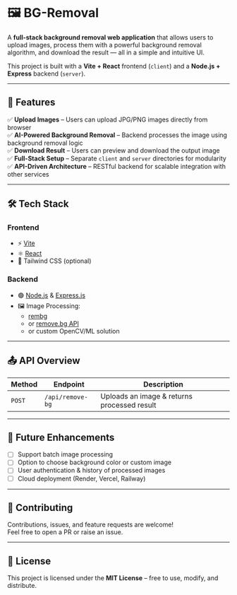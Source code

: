 # 🖼️ BG-Removal

A **full-stack background removal web application** that allows users to upload images, process them with a powerful background removal algorithm, and download the result — all in a simple and intuitive UI.

This project is built with a **Vite + React** frontend (`client`) and a **Node.js + Express** backend (`server`).

---

## 🚀 Features

✅ **Upload Images** – Users can upload JPG/PNG images directly from browser  
✅ **AI-Powered Background Removal** – Backend processes the image using background removal logic  
✅ **Download Result** – Users can preview and download the output image  
✅ **Full-Stack Setup** – Separate `client` and `server` directories for modularity  
✅ **API-Driven Architecture** – RESTful backend for scalable integration with other services  

---

## 🛠️ Tech Stack

### **Frontend**
- ⚡ [Vite](https://vitejs.dev/)
- ⚛️ [React](https://reactjs.org/)
- 🎨 Tailwind CSS (optional)

### **Backend**
- 🟢 [Node.js](https://nodejs.org/) & [Express.js](https://expressjs.com/)
- 🖼 Image Processing:
  - [rembg](https://github.com/danielgatis/rembg)  
  - or [remove.bg API](https://www.remove.bg/api)  
  - or custom OpenCV/ML solution  

---

## 📤 API Overview

| Method | Endpoint          | Description                 |
|-------|-----------------|---------------------------|
| `POST` | `/api/remove-bg` | Uploads an image & returns processed result |

---

## 📌 Future Enhancements

- [ ] Support batch image processing  
- [ ] Option to choose background color or custom image  
- [ ] User authentication & history of processed images  
- [ ] Cloud deployment (Render, Vercel, Railway)  

---

## 🤝 Contributing

Contributions, issues, and feature requests are welcome!  
Feel free to open a PR or raise an issue.  

---

## 📜 License

This project is licensed under the **MIT License** – free to use, modify, and distribute.
